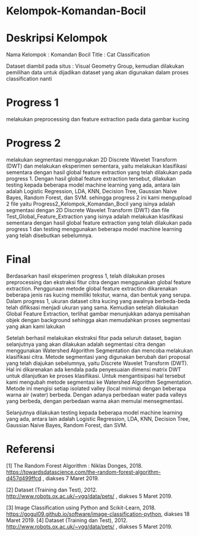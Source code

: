 # Kelompok-Komandan-Bocil

# Deskripsi Kelompok
Nama Kelompok : Komandan Bocil
Title : Cat Classification

Dataset diambil pada situs : Visual Geometry Group, kemudian dilakukan pemilihan data untuk dijadikan dataset yang akan digunakan dalam proses classification nanti

# Progress 1
melakukan preprocessing dan feature extraction pada data gambar kucing 

# Progress 2
melakukan segmentasi menggunakan 2D Discrete Wavelet Transform (DWT) dan melakukan eksperimen sementara, yaitu melakukan klasifikasi sementara dengan hasil global feature extraction yang telah dilakukan pada progress 1. Dengan hasil global feature extraction tersebut, dilakukan testing kepada beberapa model machine learning yang ada, antara lain adalah Logistic Regression, LDA, KNN, Decision Tree, Gaussian Naive Bayes, Random Forest, dan SVM. sehingga progress 2 ini kami mengupload 2 file yaitu Progress2_Kelompok_Komandan_Bocil yang isinya adalah segmentasi dengan 2D Discrete Wavelet Transform (DWT) dan file Test_Global_Feature_Extraction yang isinya adalah melakukan klasifikasi sementara dengan hasil global feature extraction yang telah dilakukan pada progress 1 dan testing menggunakan beberapa model machine learning yang telah disebutkan sebelumnya.

# Final
Berdasarkan hasil eksperimen progress 1, telah dilakukan proses preprocessing dan ekstraksi fitur citra dengan menggunakan global feature extraction. Penggunaan metode global feature extraction dikarenakan beberapa jenis ras kucing memiliki tekstur, warna, dan bentuk yang serupa. Dalam progress 1, ukuran dataset citra kucing yang awalnya berbeda-beda telah difiksasi menjadi ukuran yang sama. Kemudian setelah dilakukan Global Feature Extraction, terlihat gambar menunjukkan adanya pemisahan objek dengan background sehingga akan memudahkan proses segmentasi yang akan kami lakukan

Setelah berhasil melakukan ekstraksi fitur pada seluruh dataset, bagian selanjutnya yang akan dilakukan adalah segmentasi citra dengan menggunakan Watershed Algorithm Segmentation dan mencoba melakukan klasifikasi citra. Metode segmentasi yang digunakan berubah dari proposal yang telah diajukan sebelumnya, yaitu Discrete Wavelet Transform (DWT). Hal ini dikarenakan ada kendala pada penyesuaian dimensi matrix DWT untuk dilanjutkan ke proses klasifikasi. Untuk mengantisipasi hal tersebut kami mengubah metode segmentasi ke Watershed Algorithm Segmentation. Metode ini mengisi setiap isolated valley (local minima) dengan beberapa warna air (water) berbeda. Dengan adanya perbedaan water pada valleys yang berbeda, dengan perbedaan warna akan memulai mensegmentasi.

Selanjutnya dilakukan testing kepada beberapa model machine learning yang ada, antara lain adalah Logistic Regression, LDA, KNN, Decision Tree, Gaussian Naive Bayes, Random Forest, dan SVM.

# Referensi
[1] The Random Forest Algorithm : Niklas Donges, 2018. https://towardsdatascience.com/the-random-forest-algorithm-d457d499ffcd , diakses 7  Maret 2019.

[2] Dataset (Training dan Test), 2012. http://www.robots.ox.ac.uk/~vgg/data/pets/ , diakses 5 Maret 2019.

[3] Image Classification using Python and Scikit-Learn, 2018. https://gogul09.github.io/software/image-classification-python, diakses 18 Maret 2019.
[4] Dataset (Training dan Test), 2012. http://www.robots.ox.ac.uk/~vgg/data/pets/ , diakses 5 Maret 2019.

